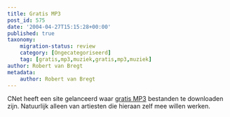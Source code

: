 ```yaml
---
title: Gratis MP3
post_id: 575
date: '2004-04-27T15:15:28+00:00'
published: true
taxonomy:
    migration-status: review
    category: [Ongecategoriseerd]
    tag: [gratis,mp3,muziek,gratis,mp3,muziek]
author: Robert van Bregt
metadata:
    author: Robert van Bregt
---
```

CNet heeft een site gelanceerd waar [gratis MP3](http://music.download.com/) bestanden te downloaden zijn. Natuurlijk alleen van artiesten die hieraan zelf mee willen werken.